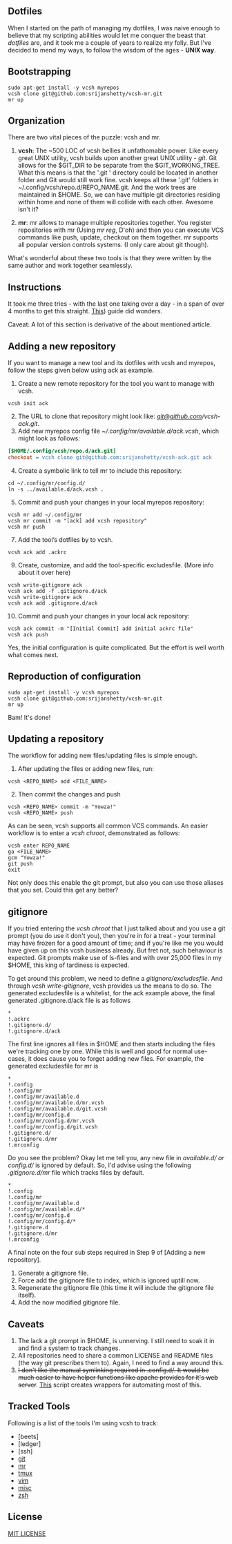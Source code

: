 Dotfiles
--------

When I started on the path of managing my dotfiles, I was naive enough to believe that my scripting abilities would let me conquer the beast that *dotfiles* are, and it took me a couple of years to realize my folly. But I've decided to mend my ways, to follow the wisdom of the ages - **UNIX way**.

Bootstrapping
-------------

```shell
sudo apt-get install -y vcsh myrepos
vcsh clone git@github.com:srijanshetty/vcsh-mr.git
mr up
```

Organization
------------

There are two vital pieces of the puzzle: vcsh and mr.

1. **vcsh**: The ~500 LOC of vcsh bellies it unfathomable power. Like every great UNIX utility, vcsh builds upon another great UNIX utility - *git*. Git allows for the \$GIT_DIR to be separate from the \$GIT_WORKING_TREE. What this means is that the '.git
' directory could be located in another folder and Git would still work fine. vcsh keeps all these '.git' folders in ~/.config/vcsh/repo.d/REPO_NAME.git. And the work trees are maintained in \$HOME. So, we can have multiple git directories residing within home and none of them will collide with each other. Awesome isn't it?

2. **mr**: mr allows to manage multiple repositories together. You register repositories with mr (Using *mr reg*, D'oh) and then you can execute VCS commands like push, update, checkout on them together. mr supports all popular version controls systems. (I only care about git though).

What's wonderful about these two tools is that they were written by the same author and work together seamlessly.

Instructions
------------

It took me three tries - with the last one taking over a day - in a span of over 4 months to get this straight. [This](http://www.martin-burger.net/blog/unix-shell/manage-dotfiles-quickly-and-effortlessly/)) guide did wonders.

Caveat: A lot of this section is derivative of the about mentioned article.

## Adding a new repository

If you want to manage a new tool and its dotfiles with vcsh and myrepos, follow the steps given below using ack as example.

1. Create a new remote repository for the tool you want to manage with vcsh.

```shell
vcsh init ack
```

2. The URL to clone that repository might look like: *git@github.com/vcsh-ack.git*.
3. Add new myrepos config file *~/.config/mr/available.d/ack.vcsh*, which might look as follows:

```ini
[$HOME/.config/vcsh/repo.d/ack.git]
checkout = vcsh clone git@github.com:srijanshetty/vcsh-ack.git ack
```

4. Create a symbolic link to tell mr to include this repository:

```shell
cd ~/.config/mr/config.d/
ln -s ../available.d/ack.vcsh .
```

5. Commit and push your changes in your local myrepos repository:

```shell
vcsh mr add ~/.config/mr
vcsh mr commit -m "[ack] add vcsh repository"
vcsh mr push
```

7. Add the tool’s dotfiles by to vcsh.

```shell
vcsh ack add .ackrc
```

9. Create, customize, and add the tool-specific excludesfile. (More info about it over here)

```shell
vcsh write-gitignore ack
vcsh ack add -f .gitignore.d/ack
vcsh write-gitignore ack
vcsh ack add .gitignore.d/ack
```

10. Commit and push your changes in your local ack repository:

```shell
vcsh ack commit -m "[Initial Commit] add initial ackrc file"
vcsh ack push
```

Yes, the initial configuration is quite complicated. But the effort is well worth what comes next.

## Reproduction of configuration

```shell
sudo apt-get install -y vcsh myrepos
vcsh clone git@github.com:srijanshetty/vcsh-mr.git
mr up
```

Bam! It's done!

## Updating a repository

The workflow for adding new files/updating files is simple enough.

1. After updating the files or adding new files, run:

```shell
vcsh <REPO_NAME> add <FILE_NAME>
```

2. Then commit the changes and push

```shell
vcsh <REPO_NAME> commit -m "Yowza!"
vcsh <REPO_NAME> push
```

As can be seen, vcsh supports all common VCS commands. An easier workflow is to enter a *vcsh chroot*, demonstrated as follows:

```shell
vcsh enter REPO_NAME
ga <FILE_NAME>
gcm "Yowza!"
git push
exit
```

Not only does this enable the git prompt, but also you can use those aliases that you set. Could this get any better?

## gitignore

If you tried entering the *vcsh chroot* that I just talked about and you use a git prompt (you do use it don't you), then you're in for a treat - your terminal may have frozen for a good amount of time; and if you're like me you would have given up on this vcsh business already. But fret not, such behaviour is expected. Git prompts make use of ls-files and with over 25,000 files in my \$HOME, this king of tardiness is expected.

To get around this problem, we need to define a *gitignore/excludesfile*. And through *vcsh write-gitignore*, vcsh provides us the means to do so. The generated excludesfile is a whitelist, for the ack example above, the final generated .gitignore.d/ack file is as follows

```
*
!.ackrc
!.gitignore.d/
!.gitignore.d/ack
```

The first line ignores all files in \$HOME and then starts including the files we're tracking one by one. While this is well and good for normal use-cases, it does cause you to forget adding new files. For example, the generated excludesfile for mr is

```
*
!.config
!.config/mr
!.config/mr/available.d
!.config/mr/available.d/mr.vcsh
!.config/mr/available.d/git.vcsh
!.config/mr/config.d
!.config/mr/config.d/mr.vcsh
!.config/mr/config.d/git.vcsh
!.gitignore.d/
!.gitignore.d/mr
!.mrconfig
```

Do you see the problem? Okay let me tell you, any new file in *available.d/ or config.d/* is ignored by default. So, I'd advise using the following *.gitignore.d/mr* file which tracks files by default.

```
*
!.config
!.config/mr
!.config/mr/available.d
!.config/mr/available.d/*
!.config/mr/config.d
!.config/mr/config.d/*
!.gitignore.d
!.gitignore.d/mr
!.mrconfig
```

A final note on the four sub steps required in Step 9 of [Adding a new repository].
1. Generate a gitignore file.
2. Force add the gitignore file to index, which is ignored uptill now.
3. Regenerate the gitignore file (this time it will include the gitignore file itself).
4. Add the now modified gitignore file.

Caveats
-------

1. The lack a git prompt in \$HOME, is unnerving. I still need to soak it in and find a system to track changes.
2. All repositories need to share a common LICENSE and README files (the way git prescribes them to). Again, I need to find a way around this.
3. ~~I don't like the manual symlinking required in .config.d/. It would be much easier to have helper functions like apache provides for it's web server~~. [This]() script creates wrappers for automating most of this.

Tracked Tools
-------------

Following is a list of the tools I'm using vcsh to track:

- [beets]
- [ledger]
- [ssh]
- [git](https://github.com/srijanshetty/vcsh-git)
- [mr](https://github.com/srijanshetty/vcsh-mr)
- [tmux](https://github.com/srijanshetty/vcsh-tmux)
- [vim](https://github.com/srijanshetty/vcsh-vim)
- [misc](https://github.com/srijanshetty/vcsh-misc)
- [zsh](https://github.com/srijanshetty/vcsh-zsh)

License
-------

[MIT LICENSE](LICENSE)

